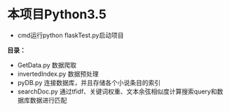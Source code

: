 # 本项目Python3.5
- cmd运行python flaskTest.py启动项目

**目录：**
- GetData.py 数据爬取
- invertedIndex.py 数据预处理
- pyDB.py 连接数据库，并且存储各个小说条目的索引
- searchDoc.py 通过tfidf、关键词权重、文本余弦相似度计算搜索query和数据库数据进行匹配
